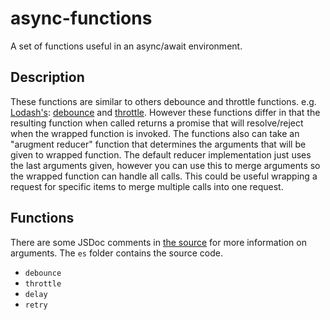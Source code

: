 # async-functions

A set of functions useful in an async/await environment.

## Description

These functions are similar to others debounce and throttle functions. e.g. [Lodash's](https://lodash.com): [debounce](https://lodash.com/docs/4.17.15#debounce) and [throttle](https://lodash.com/docs/4.17.15#throttle).
However these functions differ in that the resulting function when called returns a promise that will resolve/reject when the wrapped function is invoked. The functions also can take an "arugment reducer" function that determines the arguments that will be given to wrapped function.
The default reducer implementation just uses the last arguments given, however you can use this to merge arguments so the wrapped function can handle all calls. This could be useful wrapping a request for specific items to merge multiple calls into one request.
  
## Functions

There are some JSDoc comments in [the source](https://github.com/SpudNyk/async-call-limiter/tree/master/es) for more information on arguments. The `es` folder contains the source code.

  - `debounce`
  - `throttle`
  - `delay`
  - `retry`
